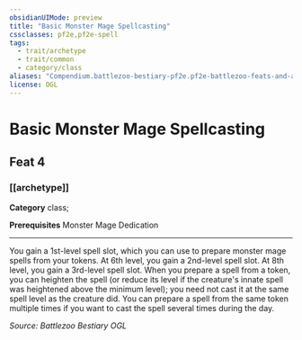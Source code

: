 ```yaml
---
obsidianUIMode: preview
title: "Basic Monster Mage Spellcasting"
cssclasses: pf2e,pf2e-spell
tags:
  - trait/archetype
  - trait/common
  - category/class
aliases: "Compendium.battlezoo-bestiary-pf2e.pf2e-battlezoo-feats-and-actions.Item.UzPMJxEwjZc9A4qD"
license: OGL
---
```

# Basic Monster Mage Spellcasting
## Feat 4
### [[archetype]]

**Category** class; 



**Prerequisites** Monster Mage Dedication
* * *
You gain a 1st-level spell slot, which you can use to prepare monster mage spells from your tokens. At 6th level, you gain a 2nd-level spell slot. At 8th level, you gain a 3rd-level spell slot. When you prepare a spell from a token, you can heighten the spell (or reduce its level if the creature's innate spell was heightened above the minimum level); you need not cast it at the same spell level as the creature did. You can prepare a spell from the same token multiple times if you want to cast the spell several times during the day.

*Source: Battlezoo Bestiary*
*OGL*